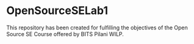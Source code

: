 # OpenSourceSELab1
This repository has been created for fulfilling the objectives of the Open Source SE Course offered by BITS Pilani WILP.
